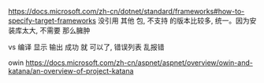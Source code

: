 ﻿https://docs.microsoft.com/zh-cn/dotnet/standard/frameworks#how-to-specify-target-frameworks
没引用 其他 包, 不支持 的版本比较多, 统一。因为安装库太大, 不需要 那么臃肿  

vs 编译 显示
输出 成功 就 可以了, 错误列表 乱报错

owin
https://docs.microsoft.com/zh-cn/aspnet/aspnet/overview/owin-and-katana/an-overview-of-project-katana